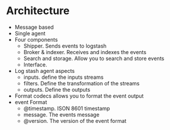 # Architecture
+ Message based
+ Single agent
+ Four components
  + Shipper. Sends events to logstash
  + Broker & indexer. Receives and indexes the events
  + Search and storage. Allow you to search and store events
  + Interface.
+ Log stash agent aspects
  + inputs. define the inputs streams
  + filters. Define the transformation of the streams
  + outputs. Define the outputs
+ Format codecs allows you to format the event output
+ event Format
  + @timestamp. ISON 8601 timestamp
  + message. The events message
  + @version. The version of the event format